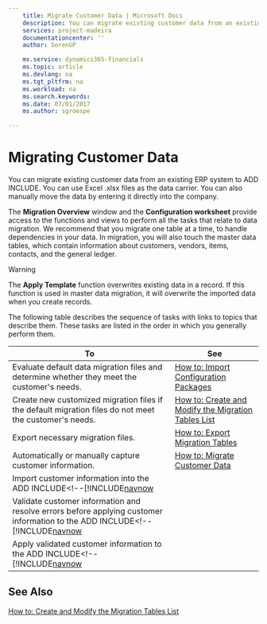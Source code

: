 ```yaml
---
    title: Migrate Customer Data | Microsoft Docs
    description: You can migrate existing customer data from an existing ERP system to ADD INCLUDE<!--[!INCLUDE[navnow](../../includes/rimlong_md.md)]-->. You can use Excel .xlsx files as the data carrier. You can also manually move the data by entering it directly into the company.
    services: project-madeira
    documentationcenter: ''
    author: SorenGP

    ms.service: dynamics365-financials
    ms.topic: article
    ms.devlang: na
    ms.tgt_pltfrm: na
    ms.workload: na
    ms.search.keywords:
    ms.date: 07/01/2017
    ms.author: sgroespe

---
```

# Migrating Customer Data
You can migrate existing customer data from an existing ERP system to ADD INCLUDE<!--[!INCLUDE[navnow](../../includes/rimlong_md.md)]-->. You can use Excel .xlsx files as the data carrier. You can also manually move the data by entering it directly into the company.  

 The **Migration Overview** window and the **Configuration worksheet** provide access to the functions and views to perform all the tasks that relate to data migration. We recommend that you migrate one table at a time, to handle dependencies in your data. In migration, you will also touch the master data tables, which contain information about customers, vendors, items, contacts, and the general ledger.  

> [!WARNING]  
>  The **Apply Template** function overwrites existing data in a record. If this function is used in master data migration, it will overwrite the imported data when you create records.  

 The following table describes the sequence of tasks with links to topics that describe them. These tasks are listed in the order in which you generally perform them.  

|**To**|**See**|  
|------------|-------------|  
|Evaluate default data migration files and determine whether they meet the customer's needs.|[How to: Import Configuration Packages](../how-to-import-configuration-packages.md)|  
|Create new customized migration files if the default migration files do not meet the customer's needs.|[How to: Create and Modify the Migration Tables List](../how-to-create-and-modify-the-migration-tables-list.md)|  
|Export necessary migration files.|[How to: Export Migration Tables](../how-to-export-migration-tables.md)|  
|Automatically or manually capture customer information.|[How to: Migrate Customer Data](../how-to-migrate-customer-data.md)|  
|Import customer information into the ADD INCLUDE<!--[!INCLUDE[navnow](../../includes/how-to-import-customer-data.md)|  
|Validate customer information and resolve errors before applying customer information to the ADD INCLUDE<!--[!INCLUDE[navnow](../../includes/how-to-validate-customer-data.md)|  
|Apply validated customer information to the ADD INCLUDE<!--[!INCLUDE[navnow](../../includes/how-to-apply-customer-data.md)|  

## See Also  
 [How to: Create and Modify the Migration Tables List](../how-to-create-and-modify-the-migration-tables-list.md)
